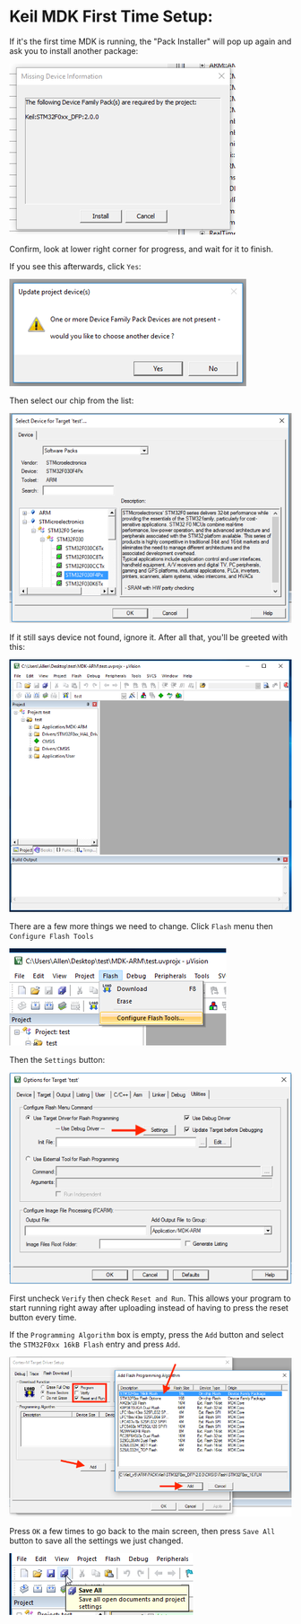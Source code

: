 # Keil MDK First Time Setup:

If it's the first time MDK is running, the "Pack Installer" will pop up again and ask you to install another package:

![Alt text](resources/mdkpac.png)

Confirm, look at lower right corner for progress, and wait for it to finish.

If you see this afterwards, click `Yes`:

![Alt text](resources/mdkerr.png)

Then select our chip from the list:

![Alt text](resources/mdksel.png)

If it still says device not found, ignore it. After all that, you'll be greeted with this:

![Alt text](resources/mdkhome.png)

There are a few more things we need to change. Click `Flash` menu then `Configure Flash Tools`

![Alt text](resources/mdkmenu.png)

Then the `Settings` button:

![Alt text](resources/mdksat.png)

First uncheck `Verify` then check `Reset and Run`. This allows your program to start running right away after uploading instead of having to press the reset button every time.

If the `Programming Algorithm` box is empty, press the `Add` button and select the `STM32F0xx 16kB Flash` entry and press `Add`.

![Alt text](resources/mdkcheck.png)

Press `OK` a few times to go back to the main screen, then press `Save All` button to save all the settings we just changed.

![Alt text](resources/mdksave.png)
